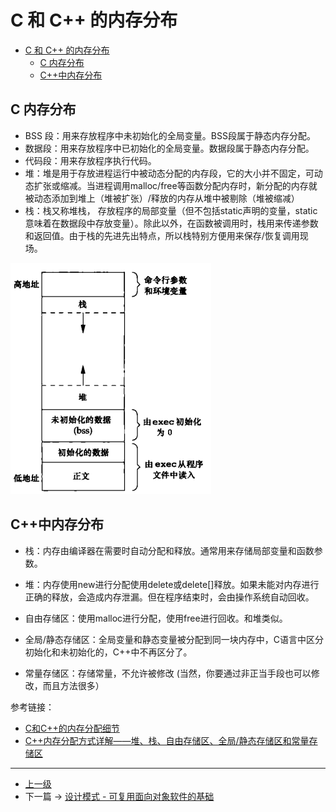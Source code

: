 # C 和 C++ 的内存分布


<!-- @import "[TOC]" {cmd="toc" depthFrom=1 depthTo=6 orderedList=false} -->
<!-- code_chunk_output -->

* [C 和 C++ 的内存分布](#c-和-c-的内存分布)
	* [C 内存分布](#c-内存分布)
	* [C++中内存分布](#c中内存分布)

<!-- /code_chunk_output -->

## C 内存分布

* BSS 段：用来存放程序中未初始化的全局变量。BSS段属于静态内存分配。
* 数据段：用来存放程序中已初始化的全局变量。数据段属于静态内存分配。
* 代码段：用来存放程序执行代码。
* 堆：堆是用于存放进程运行中被动态分配的内存段，它的大小并不固定，可动态扩张或缩减。当进程调用malloc/free等函数分配内存时，新分配的内存就被动态添加到堆上（堆被扩张）/释放的内存从堆中被剔除（堆被缩减）
* 栈：栈又称堆栈， 存放程序的局部变量（但不包括static声明的变量，static意味着在数据段中存放变量）。除此以外，在函数被调用时，栈用来传递参数和返回值。由于栈的先进先出特点，所以栈特别方便用来保存/恢复调用现场。

![](../images/CAndC++MemoryDistribution_201804181455_1.png)

## C++中内存分布
* 栈：内存由编译器在需要时自动分配和释放。通常用来存储局部变量和函数参数。

* 堆：内存使用new进行分配使用delete或delete[]释放。如果未能对内存进行正确的释放，会造成内存泄漏。但在程序结束时，会由操作系统自动回收。

* 自由存储区：使用malloc进行分配，使用free进行回收。和堆类似。

* 全局/静态存储区：全局变量和静态变量被分配到同一块内存中，C语言中区分初始化和未初始化的，C++中不再区分了。

* 常量存储区：存储常量，不允许被修改 (当然，你要通过非正当手段也可以修改，而且方法很多）

参考链接：
* [C和C++的内存分配细节](http://chenshen.leanote.com/post/C%E5%92%8CC-%E7%9A%84%E5%86%85%E5%AD%98%E5%88%86%E9%85%8D%E7%BB%86%E8%8A%82)
* [C++内存分配方式详解——堆、栈、自由存储区、全局/静态存储区和常量存储区](http://www.cnblogs.com/daocaoren/archive/2011/06/29/2092957.html)


---
- [上一级](README.md)
- 下一篇 -> [设计模式 - 可复用面向对象软件的基础](DesignPatternsBook.md)
